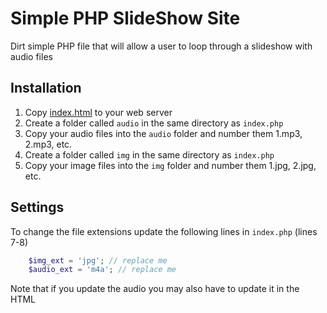 # Simple PHP SlideShow Site

Dirt simple PHP file that will allow a user to loop through a slideshow with audio files

## Installation

1. Copy [index.html](./public-html/index.php) to your web server
2. Create a folder called `audio` in the same directory as `index.php`
3. Copy your audio files into the `audio` folder and number them 1.mp3, 2.mp3, etc.
4. Create a folder called `img` in the same directory as `index.php`
5. Copy your image files into the `img` folder and number them 1.jpg, 2.jpg, etc.

## Settings

To change the file extensions update the following lines in `index.php` (lines 7-8)

```php
    $img_ext = 'jpg'; // replace me
    $audio_ext = 'm4a'; // replace me
```

Note that if you update the audio you may also have to update it in the HTML

```html

```